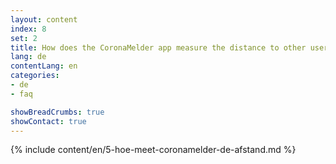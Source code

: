 ```yaml
---
layout: content
index: 8
set: 2
title: How does the CoronaMelder app measure the distance to other users of the app?
lang: de
contentLang: en
categories:
- de
- faq

showBreadCrumbs: true
showContact: true
---
```

{% include content/en/5-hoe-meet-coronamelder-de-afstand.md %}
